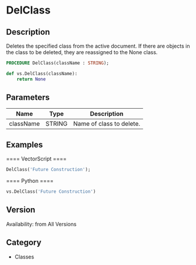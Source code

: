 # DelClass

## Description
Deletes the specified class from the active document. If there are objects in the class to be deleted, they are reassigned to the None class.

```pascal
PROCEDURE DelClass(className : STRING);
```

```python
def vs.DelClass(className):
    return None
```

## Parameters
|Name|Type|Description|
|---|---|---|
|className|STRING|Name of class to delete.|

## Examples
==== VectorScript ====
```pascal
DelClass('Future Construction');
```
==== Python ====
```python
vs.DelClass('Future Construction')
```

## Version
Availability: from All Versions

## Category
* Classes

